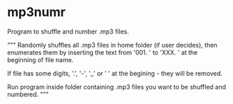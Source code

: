 # mp3numr
Program to shuffle and number .mp3 files.

"""
Randomly shuffles all .mp3 files in home folder (if user decides), 
then enumerates them by inserting the text
from '001. ' to 'XXX. ' at the beginning of file name.

If file has some digits, '.', '-', '_' or ' ' at the begining - they will be removed.

Run program inside folder containing .mp3 files you want to be
shuffled and numbered.
"""
